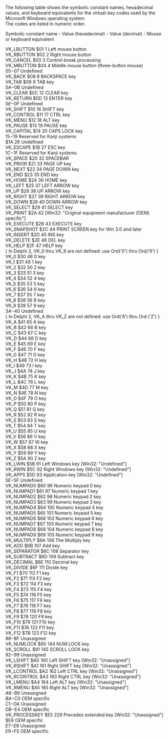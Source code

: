 The following table shows the symbolic constant names, hexadecimal values, and keyboard equivalents for the virtual-key codes used by the Microsoft Windows operating system.  
The codes are listed in numeric order. <br>

Symbolic constant name - Value (hexadecimal) - Value (decimal) - Mouse or keyboard equivalent <br>
 
VK_LBUTTON     $01 1  Left mouse button <br>
VK_RBUTTON     $02 2  Right mouse button <br>
VK_CANCEL      $03 3  Control-break processing <br>
VK_MBUTTON    $04 4  Middle mouse button (three-button mouse) <br>
$05-$07 Undefined <br>
VK_BACK $08  8  BACKSPACE key <br>
VK_TAB  $09 9  TAB key <br>
$0A-$0B  Undefined   <br>
VK_CLEAR  $0C  12  CLEAR key <br>
VK_RETURN  $0D  13  ENTER key <br>
$0E-$0F  Undefined   <br>
VK_SHIFT  $10  16  SHIFT key <br>
VK_CONTROL  $11 17  CTRL key <br>
VK_MENU  $12  18  ALT key <br>
VK_PAUSE  $13  19  PAUSE key <br>
VK_CAPITAL $14  20  CAPS LOCK key<br> 
$15-$19  Reserved for Kanji systems<br> 
$1A 26  Undefined <br>
VK_ESCAPE  $1B  27  ESC key <br>
$1C-$1F Reserved for Kanji systems <br>
VK_SPACE  $20 32  SPACEBAR <br>
VK_PRIOR  $21  33  PAGE UP key <br>
VK_NEXT  $22  34  PAGE DOWN key <br>
VK_END  $23 35  END key <br>
VK_HOME  $24  36  HOME key <br>
VK_LEFT  $25  37  LEFT ARROW key <br>
VK_UP  $26  38  UP ARROW key <br>
VK_RIGHT  $27  39  RIGHT ARROW key <br>
VK_DOWN  $28  40  DOWN ARROW key <br>
VK_SELECT  $29  41  SELECT key <br>
VK_PRINT $2A  42  [Win32: "Original equipment manufacturer (OEM) specific"] <br>
VK_EXECUTE $2B   43  EXECUTE key <br>
VK_SNAPSHOT $2C  44  PRINT SCREEN key for Win 3.0 and later <br>
VK_INSERT  $2D  45  INS key <br>
VK_DELETE  $2E  46  DEL key <br>
VK_HELP  $2F  47  HELP key <br>
{ In Delphi 2, VK_0 thru VK_9 are not defined: use Ord('0') thru  Ord('9') } <br>
VK_0  $30  48  0 key <br>
VK_1  $31  49  1 key <br>
VK_2  $32  50  2 key <br>
VK_3  $33  51  3 key <br>
VK_4  $34  52  4 key <br>
VK_5  $35  53  5 key <br>
VK_6  $36 54  6 key <br>
VK_7  $37  55  7 key <br>
VK_8  $38  56  8 key <br>
VK_9  $39  57  9 key <br>
$3A-$40  Undefined <br>
{ In Delphi 2, VK_A thru VK_Z are not defined: use Ord('A') thru  Ord ('Z') } <br>
VK_A  $41  65  A key <br>
VK_B  $42  66  B key <br>
VK_C  $43  67  C key <br>
VK_D  $44  68  D key <br>
VK_E  $45  69  E key <br>
VK_F  $46  70  F key <br>
VK_G  $47  71  G key <br>
VK_H  $48  72  H key <br>
VK_I  $49  73  I key <br>
VK_J  $4A  74  J key <br>
VK_K  $4B  75  K key <br>
VK_L  $4C  76  L key <br>
VK_M  $4D  77  M key <br>
VK_N  $4E  78  N key <br>
VK_O  $4F  79  O key <br>
VK_P  $50  80  P key <br>
VK_Q  $51  81  Q key <br>
VK_R  $52  82  R key <br>
VK_S  $53  83  S key <br>
VK_T  $54  84  T key <br>
VK_U  $55  85  U key <br>
VK_V  $56  86  V key <br>
VK_W  $57  87  W key <br>
VK_X  $58  88  X key <br>
VK_Y  $59  89  Y key <br>
VK_Z  $5A  90  Z key <br>
VK_LWIN  $5B  91  Left Windows key [Win32: "Undefined"] <br>
VK_RWIN  $5C  92  Right Windows key [Win32: "Undefined"] <br>
VK_APPS  $5D  93  Application key [Win32: "Undefined"] <br>
$5E-$5F Undefined <br>
VK_NUMPAD0  $60  96  Numeric keypad 0 key <br>
VK_NUMPAD1  $61  97  Numeric keypad 1 key <br>
VK_NUMPAD2  $62  98  Numeric keypad 2 key <br>
VK_NUMPAD3  $63  99  Numeric keypad 3 key <br>
VK_NUMPAD4  $64  100  Numeric keypad 4 key <br>
VK_NUMPAD5  $65  101  Numeric keypad 5 key <br>
VK_NUMPAD6  $66  102  Numeric keypad 6 key <br>
VK_NUMPAD7  $67  103  Numeric keypad 7 key <br>
VK_NUMPAD8  $68  104  Numeric keypad 8 key <br>
VK_NUMPAD9  $69  105  Numeric keypad 9 key <br>
VK_MULTIPLY $6A  106  The Multiply key <br>
VK_ADD  $6B  107  Add key <br>
VK_SEPARATOR  $6C  108  Separator key <br>
VK_SUBTRACT  $6D  109  Subtract key <br>
VK_DECIMAL  $6E  110  Decimal key <br>
VK_DIVIDE  $6F  111  Divide key <br>
VK_F1  $70  112  F1 key <br>
VK_F2  $71  113  F2 key <br>
VK_F3  $72  114  F3 key <br>
VK_F4  $73  115  F4 key <br>
VK_F5  $74  116  F5 key <br>
VK_F6  $75  117  F6 key <br>
VK_F7  $76  118  F7 key <br>
VK_F8  $77  119  F8 key <br>
VK_F9  $78  120  F9 key <br>
VK_F10  $79  121  F10 key <br>
VK_F11  $7A  122  F11 key <br>
VK_F12  $7B  123  F12 key <br>
$88-$8F  Unassigned <br>
VK_NUMLOCK  $90  144  NUM LOCK key <br>
VK_SCROLL  $91  145  SCROLL LOCK key <br>
$92-$99  Unassigned <br>
VK_LSHIFT  $A0  160  Left SHIFT key [Win32: "Unassigned"] <br>
VK_RSHIFT  $A1 161  Right SHIFT key [Win32: "Unassigned"] <br>
VK_LCONTROL  $A2  162  Left CTRL key [Win32: "Unassigned"] <br>
VK_RCONTROL  $A3  163  Right CTRL key [Win32: "Unassigned"] <br>
VK_LMENU  $A4  164  Left ALT key [Win32: "Unassigned"] <br>
VK_RMENU  $A5  165  Right ALT key [Win32: "Unassigned"] <br>
$A6-$B9  Unassigned <br>
$BA-$C0  OEM specific <br>
$C1-$DA  Unassigned <br>
$DB-$E4  OEM specific <br>
VK_PROCESSKEY  $E5  229  Precedes extended key [Win32: "Unassigned"] <br>
$E6  OEM specific <br>
$E7-$E8  Unassigned <br>
$E9-$F5  OEM specific<br>

